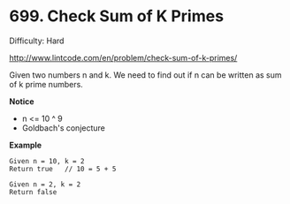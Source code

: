 # 699. Check Sum of K Primes

Difficulty: Hard

http://www.lintcode.com/en/problem/check-sum-of-k-primes/

Given two numbers n and k. We need to find out if n can be written as sum of k prime numbers.

**Notice**  
* n <= 10 ^ 9
* Goldbach's conjecture

**Example**  
```
Given n = 10, k = 2
Return true   // 10 = 5 + 5

Given n = 2, k = 2
Return false
```
